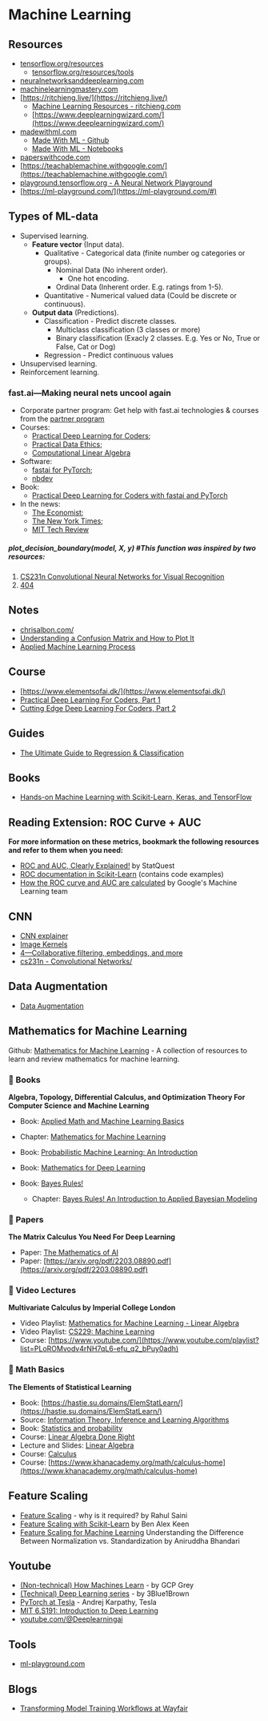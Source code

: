  
# Machine Learning
## Resources
* [tensorflow.org/resources](https://www.tensorflow.org/resources/learn-ml)
  * [tensorflow.org/resources/tools](https://www.tensorflow.org/resources/tools)
* [neuralnetworksanddeeplearning.com](http://neuralnetworksanddeeplearning.com/)
* [machinelearningmastery.com](https://machinelearningmastery.com/)
* [https://ritchieng.live/](https://ritchieng.live/)
  * [Machine Learning Resources - ritchieng.com](https://www.ritchieng.com/machine-learning-resources/)
  * [https://www.deeplearningwizard.com/](https://www.deeplearningwizard.com/)
* [madewithml.com](https://madewithml.com/)
  * [Made With ML - Github](https://github.com/GokuMohandas/Made-With-ML)
  * [Made With ML - Notebooks](https://github.com/GokuMohandas/Made-With-ML/tree/main/notebooks)
* [paperswithcode.com](https://paperswithcode.com/)
* [https://teachablemachine.withgoogle.com/](https://teachablemachine.withgoogle.com/)
* [playground.tensorflow.org - A Neural Network Playground](https://playground.tensorflow.org/)
* [https://ml-playground.com/](https://ml-playground.com/#)


## Types of ML-data
* Supervised learning.
  * **Feature vector** (Input data).
    * Qualitative - Categorical data (finite number og categories or groups).
      * Nominal Data (No inherent order).
        * One hot encoding.
      * Ordinal Data (Inherent order. E.g. ratings from 1-5).
    * Quantitative - Numerical valued data (Could be discrete or continuous).
  * **Output data** (Predictions).
    * Classification - Predict discrete classes.
      * Multiclass classification (3 classes or more)
      * Binary classification (Exacly 2 classes. E.g. Yes or No, True or False, Cat or Dog)
    * Regression - Predict continuous values
* Unsupervised learning.
* Reinforcement learning.

### fast.ai—Making neural nets uncool again
* Corporate partner program: Get help with fast.ai technologies & courses from the [partner program](https://www.fast.ai/partners.html)
* Courses: 
  * [Practical Deep Learning for Coders](https://course.fast.ai/); 
  * [Practical Data Ethics](https://ethics.fast.ai/); 
  * [Computational Linear Algebra](https://github.com/fastai/numerical-linear-algebra/blob/master/README.md)
* Software: 
  * [fastai for PyTorch](https://docs.fast.ai/); 
  * [nbdev](https://nbdev.fast.ai/)
* Book: 
  * [Practical Deep Learning for Coders with fastai and PyTorch](https://www.amazon.com/Deep-Learning-Coders-fastai-PyTorch/dp/1492045527)
* In the news: 
  * [The Economist](https://www.economist.com/business/2018/10/25/new-schemes-teach-the-masses-to-build-ai); 
  * [The New York Times](https://www.nytimes.com/2018/11/18/technology/artificial-intelligence-language.html); 
  * [MIT Tech Review](https://www.technologyreview.com/s/611858/small-team-of-ai-coders-beats-googles-code/)



##### plot_decision_boundary(model, X, y) #This function was inspired by two resources:
  1. [CS231n Convolutional Neural Networks for Visual Recognition](https://cs231n.github.io/neural-networks-case-study/)
  2. [404](https://github.com/madewithml/basics/blob/master/notebooks/09_Multilayer_Perceptrons/09_TF_Multilayer_Perceptrons.ipynb) 


## Notes
* [chrisalbon.com/](https://chrisalbon.com/)
* [Understanding a Confusion Matrix and How to Plot It](https://www.turing.com/kb/how-to-plot-confusion-matrix)
* [Applied Machine Learning Process](https://machinelearningmastery.com/process-for-working-through-machine-learning-problems/)

## Course
* [https://www.elementsofai.dk/](https://www.elementsofai.dk/)
* [Practical Deep Learning For Coders, Part 1](https://course17.fast.ai/)
* [Cutting Edge Deep Learning For Coders, Part 2](https://course17.fast.ai/part2.html)

## Guides
* [The Ultimate Guide to Regression & Classification](https://www.superdatascience.com/blogs/the-ultimate-guide-to-regression-classification)

## Books
* [Hands-on Machine Learning with Scikit-Learn, Keras, and TensorFlow](https://www.saxo.com/dk/hands-on-machine-learning-with-scikit-learn-keras-and-tensorflow_aurelien-geron_paperback_9781492032649#)

## Reading Extension: ROC Curve + AUC
**For more information on these metrics, bookmark the following resources and refer to them when you need:**

* [ROC and AUC, Clearly Explained!](https://www.youtube.com/watch?v=4jRBRDbJemM) by StatQuest
* [ROC documentation in Scikit-Learn](https://scikit-learn.org/stable/auto_examples/model_selection/plot_roc.html) 
(contains code examples)
* [How the ROC curve and AUC are calculated](https://developers.google.com/machine-learning/crash-course/classification/roc-and-auc) 
by Google's Machine Learning team

## CNN
* [CNN explainer](https://poloclub.github.io/cnn-explainer/)
* [Image Kernels](https://setosa.io/ev/image-kernels/)
* [4—Collaborative filtering, embeddings, and more](https://course17.fast.ai/lessons/lesson4.html)
* [cs231n - Convolutional Networks/](https://cs231n.github.io/convolutional-networks/)

## Data Augmentation
* [Data Augmentation](https://www.tensorflow.org/tutorials/images/data_augmentation)

## Mathematics for Machine Learning
Github: [Mathematics for Machine Learning](https://github.com/dair-ai/Mathematics-for-ML.git) - A collection of resources to learn and review mathematics for machine learning.

### 📖 Books
**Algebra, Topology, Differential Calculus, and Optimization Theory For Computer Science and Machine Learning**

* Book: [Applied Math and Machine Learning Basics](https://www.cis.upenn.edu/~jean/math-deep.pdf)
* Chapter: [Mathematics for Machine Learning](https://www.deeplearningbook.org/contents/part_basics.html)
* Book: [Probabilistic Machine Learning: An Introduction](https://mml-book.github.io)
* Book: [Mathematics for Deep Learning](https://probml.github.io/pml-book/book1.html)

* Book: [Bayes Rules!](https://www.bayesrulesbook.com/index.html)  
  * Chapter: [Bayes Rules! An Introduction to Applied Bayesian Modeling](https://d2l.ai/chapter_appendix-mathematics-for-deep-learning/index.html)

### 📄 Papers
**The Matrix Calculus You Need For Deep Learning**

* Paper: [The Mathematics of AI](https://arxiv.org/abs/1802.01528)
* Paper: [https://arxiv.org/pdf/2203.08890.pdf](https://arxiv.org/pdf/2203.08890.pdf)

### 🎥 Video Lectures
**Multivariate Calculus by Imperial College London**

* Video Playlist: [Mathematics for Machine Learning - Linear Algebra](https://www.youtube.com/playlist?list=PLiiljHvN6z193BBzS0Ln8NnqQmzimTW23)
* Video Playlist: [CS229: Machine Learning](https://www.youtube.com/playlist?list=PLiiljHvN6z1_o1ztXTKWPrShrMrBLo5P3)
* Course: [https://www.youtube.com/](https://www.youtube.com/playlist?list=PLoROMvodv4rNH7qL6-efu_q2_bPuy0adh)

### 🧮 Math Basics
**The Elements of Statistical Learning**

* Book: [https://hastie.su.domains/ElemStatLearn/](https://hastie.su.domains/ElemStatLearn/)
* Source: [Information Theory, Inference and Learning Algorithms](https://bayes.wustl.edu/etj/prob/book.pdf)
* Book: [Statistics and probability](https://www.inference.org.uk/itprnn/book.html)
* Course: [Linear Algebra Done Right](https://www.khanacademy.org/math/statistics-probability)
* Lecture and Slides: [Linear Algebra](https://linear.axler.net/LADRvideos.html)
* Course: [Calculus](https://www.khanacademy.org/math/linear-algebra)
* Course: [https://www.khanacademy.org/math/calculus-home](https://www.khanacademy.org/math/calculus-home)

## Feature Scaling
* [Feature Scaling](https://medium.com/@rahul77349/feature-scaling-why-it-is-required-8a93df1af310) - why is it required? by Rahul Saini
* [Feature Scaling with Scikit-Learn](https://benalexkeen.com/feature-scaling-with-scikit-learn/) by Ben Alex Keen
* [Feature Scaling for Machine Learning](https://www.analyticsvidhya.com/blog/2020/04/feature-scaling-machine-learning-normalization-standardization/) Understanding the Difference Between Normalization vs. Standardization by Aniruddha Bhandari 

## Youtube
* [(Non-technical) How Machines Learn](https://www.youtube.com/watch?v=R9OHn5ZF4Uo) - by GCP Grey
* [(Technical) Deep Learning series](https://www.youtube.com/watch?v=aircAruvnKk) - by 3Blue1Brown
* [PyTorch at Tesla](https://www.youtube.com/watch?v=oBklltKXtDE&t=173s) - Andrej Karpathy, Tesla
* [MIT 6.S191: Introduction to Deep Learning](https://www.youtube.com/playlist?list=PLtBw6njQRU-rwp5__7C0oIVt26ZgjG9NI)
* [youtube.com/@Deeplearningai](https://www.youtube.com/@Deeplearningai)


## Tools
* [ml-playground.com](https://ml-playground.com/#)

## Blogs
* [Transforming Model Training Workflows at Wayfair](https://www.aboutwayfair.com/careers/tech-blog/transforming-model-training-workflows-at-wayfair)

